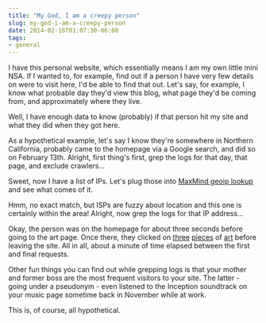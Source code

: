 ```yaml
---
title: "My God, I am a creepy person"
slug: my-god-i-am-a-creepy-person
date: 2014-02-16T01:07:30-06:00
tags:
- general
---
```

I have this personal website, which essentially means I am my own little mini NSA. If I wanted to, for example, find out if a person I have very few details on were to visit here, I'd be able to find that out. Let's say, for example, I know what probable day they'd view this blog, what page they'd be coming from, and approximately where they live.

Well, I have enough data to know (probably) if that person hit my site and what they did when they got here.

As a hypothetical example, let's say I know they're somewhere in Northern California, probably came to the homepage via a Google search, and did so on February 13th. Alright, first thing's first, grep the logs for that day, that page, and exclude crawlers...

Sweet, now I have a list of IPs. Let's plug those into [MaxMind geoip lookup](http://www.maxmind.com/en/geoip_demo) and see what comes of it.

Hmm, no exact match, but ISPs are fuzzy about location and this one is certainly within the area! Alright, now grep the logs for that IP address...

Okay, the person was on the homepage for about three seconds before going to the art page. Once there, they clicked on [three](http://dxprog.com/uploads/Vesperia-Doll.jpg) [pieces](http://dxprog.com/uploads/Kagami_Doll.jpg) of [art](http://dxprog.com/uploads/HanakoChristmas.jpg) before leaving the site. All in all, about a minute of time elapsed between the first and final requests.

Other fun things you can find out while grepping logs is that your mother and former boss are the most frequent visitors to your site. The latter - going under a pseudonym - even listened to the Inception soundtrack on your music page sometime back in November while at work.

This is, of course, all hypothetical.
